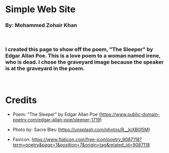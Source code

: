 # Simple Web Site

### By: Mohammed Zohair Khan

&nbsp;

### I created this page to show off the poem, "The Sleeper" by Edgar Allan Poe. This is a love poem to a woman named irene, who is dead. I chose the graveyard image because the speaker is at the graveyard in the poem. 

&nbsp;

# Credits

  * Poem: "The Sleeper" by Edgar Allan Poe (https://www.public-domain-poetry.com/edgar-allan-poe/sleeper-1719)

  * Photo by: Sacre Bleu (https://unsplash.com/photos/R__kiXB0I5M)

  * Favicon: https://www.flaticon.com/free-icon/poetry_9087118?term=poetry&page=1&position=7&origin=tag&related_id=9087118 